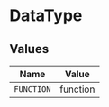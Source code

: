 # DataType


## Values

| Name       | Value      |
| ---------- | ---------- |
| `FUNCTION` | function   |